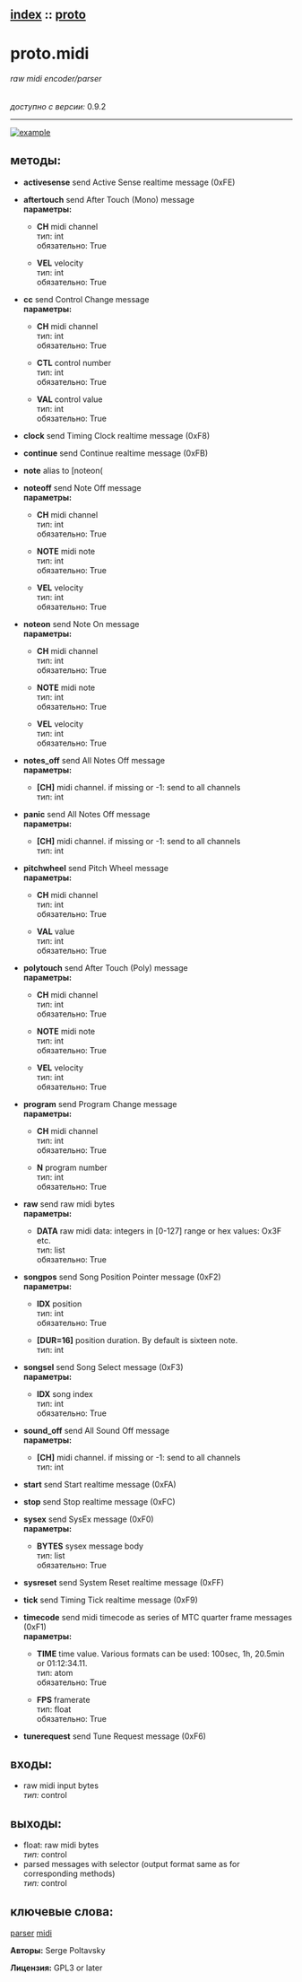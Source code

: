 [index](index.html) :: [proto](category_proto.html)
---

# proto.midi

###### raw midi encoder/parser

*доступно с версии:* 0.9.2

---




[![example](../examples/img/proto.midi.jpg)](../examples/pd/proto.midi.pd)





## методы:

* **activesense**
send Active Sense realtime message (0xFE)<br>

* **aftertouch**
send After Touch (Mono) message<br>
  __параметры:__
  - **CH** midi channel<br>
    тип: int <br>
    обязательно: True <br>

  - **VEL** velocity<br>
    тип: int <br>
    обязательно: True <br>

* **cc**
send Control Change message<br>
  __параметры:__
  - **CH** midi channel<br>
    тип: int <br>
    обязательно: True <br>

  - **CTL** control number<br>
    тип: int <br>
    обязательно: True <br>

  - **VAL** control value<br>
    тип: int <br>
    обязательно: True <br>

* **clock**
send Timing Clock realtime message (0xF8)<br>

* **continue**
send Continue realtime message (0xFB)<br>

* **note**
alias to [noteon(<br>

* **noteoff**
send Note Off message<br>
  __параметры:__
  - **CH** midi channel<br>
    тип: int <br>
    обязательно: True <br>

  - **NOTE** midi note<br>
    тип: int <br>
    обязательно: True <br>

  - **VEL** velocity<br>
    тип: int <br>
    обязательно: True <br>

* **noteon**
send Note On message<br>
  __параметры:__
  - **CH** midi channel<br>
    тип: int <br>
    обязательно: True <br>

  - **NOTE** midi note<br>
    тип: int <br>
    обязательно: True <br>

  - **VEL** velocity<br>
    тип: int <br>
    обязательно: True <br>

* **notes_off**
send All Notes Off message<br>
  __параметры:__
  - **[CH]** midi channel. if missing or -1: send to all channels<br>
    тип: int <br>

* **panic**
send All Notes Off message<br>
  __параметры:__
  - **[CH]** midi channel. if missing or -1: send to all channels<br>
    тип: int <br>

* **pitchwheel**
send Pitch Wheel message<br>
  __параметры:__
  - **CH** midi channel<br>
    тип: int <br>
    обязательно: True <br>

  - **VAL** value<br>
    тип: int <br>
    обязательно: True <br>

* **polytouch**
send After Touch (Poly) message<br>
  __параметры:__
  - **CH** midi channel<br>
    тип: int <br>
    обязательно: True <br>

  - **NOTE** midi note<br>
    тип: int <br>
    обязательно: True <br>

  - **VEL** velocity<br>
    тип: int <br>
    обязательно: True <br>

* **program**
send Program Change message<br>
  __параметры:__
  - **CH** midi channel<br>
    тип: int <br>
    обязательно: True <br>

  - **N** program number<br>
    тип: int <br>
    обязательно: True <br>

* **raw**
send raw midi bytes<br>
  __параметры:__
  - **DATA** raw midi data: integers in [0-127] range or hex values: Ox3F etc.<br>
    тип: list <br>
    обязательно: True <br>

* **songpos**
send Song Position Pointer message (0xF2)<br>
  __параметры:__
  - **IDX** position<br>
    тип: int <br>
    обязательно: True <br>

  - **[DUR=16]** position duration. By default is sixteen note.<br>
    тип: int <br>

* **songsel**
send Song Select message (0xF3)<br>
  __параметры:__
  - **IDX** song index<br>
    тип: int <br>
    обязательно: True <br>

* **sound_off**
send All Sound Off message<br>
  __параметры:__
  - **[CH]** midi channel. if missing or -1: send to all channels<br>
    тип: int <br>

* **start**
send Start realtime message (0xFA)<br>

* **stop**
send Stop realtime message (0xFC)<br>

* **sysex**
send SysEx message (0xF0)<br>
  __параметры:__
  - **BYTES** sysex message body<br>
    тип: list <br>
    обязательно: True <br>

* **sysreset**
send System Reset realtime message (0xFF)<br>

* **tick**
send Timing Tick realtime message (0xF9)<br>

* **timecode**
send midi timecode as series of MTC quarter frame messages (0xF1)<br>
  __параметры:__
  - **TIME** time value. Various formats can be used: 100sec, 1h, 20.5min or 01:12:34.11.<br>
    тип: atom <br>
    обязательно: True <br>

  - **FPS** framerate<br>
    тип: float <br>
    обязательно: True <br>

* **tunerequest**
send Tune Request message (0xF6)<br>






## входы:

* raw midi input bytes<br>
_тип:_ control



## выходы:

* float: raw midi bytes<br>
_тип:_ control
* parsed messages with selector (output format same as for corresponding methods)<br>
_тип:_ control



## ключевые слова:

[parser](keywords/parser.html)
[midi](keywords/midi.html)






**Авторы:** Serge Poltavsky




**Лицензия:** GPL3 or later





